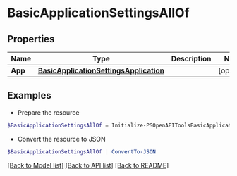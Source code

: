 # BasicApplicationSettingsAllOf
## Properties

Name | Type | Description | Notes
------------ | ------------- | ------------- | -------------
**App** | [**BasicApplicationSettingsApplication**](BasicApplicationSettingsApplication.md) |  | [optional] 

## Examples

- Prepare the resource
```powershell
$BasicApplicationSettingsAllOf = Initialize-PSOpenAPIToolsBasicApplicationSettingsAllOf  -App null
```

- Convert the resource to JSON
```powershell
$BasicApplicationSettingsAllOf | ConvertTo-JSON
```

[[Back to Model list]](../README.md#documentation-for-models) [[Back to API list]](../README.md#documentation-for-api-endpoints) [[Back to README]](../README.md)

